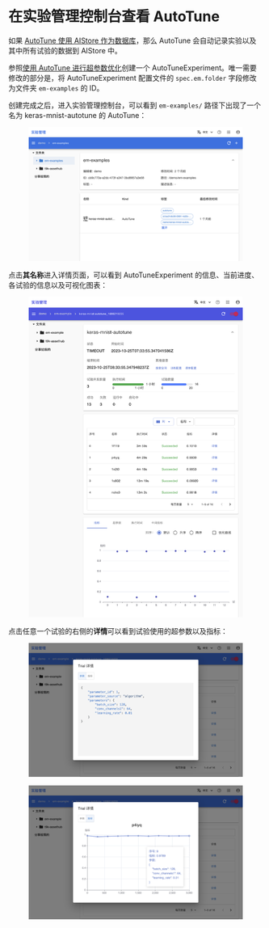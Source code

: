 # 在实验管理控制台查看 AutoTune

如果 [AutoTune 使用 AIStore 作为数据库](../modules/building/autotuneexperiment.md#数据库的使用)，那么 AutoTune 会自动记录实验以及其中所有试验的数据到 AIStore 中。

参照[使用 AutoTune 进行超参数优化](./autotune.md)创建一个 AutoTuneExperiment。唯一需要修改的部分是，将 AutoTuneExperiment 配置文件的 `spec.em.folder` 字段修改为文件夹 `em-examples` 的 ID。

创建完成之后，进入实验管理控制台，可以看到 `em-examples/` 路径下出现了一个名为 keras-mnist-autotune 的 AutoTune：

<figure class="screenshot">
    <img alt="created" src="../assets/tasks/view-autotune-in-experiment-console/created.png" />
</figure>

点击**其名称**进入详情页面，可以看到 AutoTuneExperiment 的信息、当前进度、各试验的信息以及可视化图表：

<figure class="screenshot">
    <img alt="details" src="../assets/tasks/view-autotune-in-experiment-console/details.png" />
</figure>

点击任意一个试验的右侧的**详情**可以看到试验使用的超参数以及指标：

<figure class="screenshot">
    <img alt="trial-hparams" src="../assets/tasks/view-autotune-in-experiment-console/trial-hparams.png" />
</figure>

<figure class="screenshot">
    <img alt="trial-metrics" src="../assets/tasks/view-autotune-in-experiment-console/trial-metrics.png" />
</figure>
